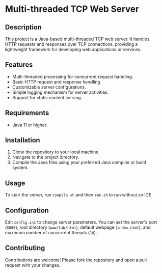 # Multi-threaded TCP Web Server

## Description
This project is a Java-based multi-threaded TCP web server. It handles HTTP requests and responses over TCP connections, providing a lightweight framework for developing web applications or services.

## Features
- Multi-threaded processing for concurrent request handling.
- Basic HTTP request and response handling.
- Customizable server configurations.
- Simple logging mechanism for server activities.
- Support for static content serving.

## Requirements
- Java 11 or higher.

## Installation
1. Clone the repository to your local machine.
2. Navigate to the project directory.
3. Compile the Java files using your preferred Java compiler or build system.

## Usage
To start the server, run `compile.sh` and then `run.sh` to run without an IDE. 

## Configuration
Edit `config.ini` to change server parameters. 
You can set the server's port (`8080`), root directory (`www/lab/html`), default webpage (`index.html`), and maximum number of concurrent threads (`10`).

## Contributing
Contributions are welcome! Please fork the repository and open a pull request with your changes.
